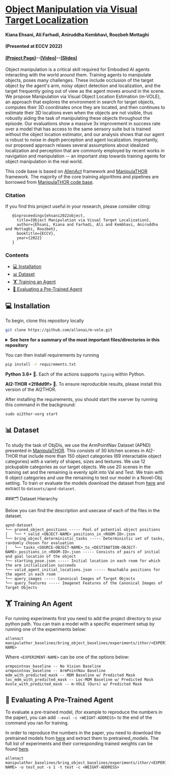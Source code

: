 # [Object Manipulation via Visual Target Localization](https://arxiv.org/abs/2203.08141)
#### Kiana Ehsani, Ali Farhadi, Aniruddha Kembhavi, Roozbeh Mottaghi
#### (Presented at ECCV 2022)
#### <a href="https://prior.allenai.org/projects/m-vole">(Project Page)</a>--<a href="https://www.youtube.com/watch?v=otCL-TCzQi4&ab_channel=kianaehsani">(Video)</a>--<a href="">(Slides)</a> 

Object manipulation is a critical skill required for Embodied AI agents interacting with the world around them. Training agents to manipulate objects, poses many challenges. These include occlusion of the target object by the agent's arm, noisy object detection and localization, and the target frequently going out of view as the agent moves around in the scene. We propose Manipulation via Visual Object Location Estimation (m-VOLE), an approach that explores the environment in search for target objects, computes their 3D coordinates once they are located, and then continues to estimate their 3D locations even when the objects are not visible, thus robustly aiding the task of manipulating these objects throughout the episode. Our evaluations show a massive 3x improvement in success rate over a model that has access to the same sensory suite but is trained without the object location estimator, and our analysis shows that our agent is robust to noise in depth perception and agent localization. Importantly, our proposed approach relaxes several assumptions about idealized localization and perception that are commonly employed by recent works in navigation and manipulation -- an important step towards training agents for object manipulation in the real world.

This code base is based on <a href=https://allenact.org/>AllenAct</a> framework and <a href=https://github.com/allenai/manipulathor>ManipulaTHOR</a> framework. The majority of the core training algorithms and pipelines are borrowed from <a href=https://github.com/allenai/manipulathor>ManipulaTHOR code base</a>. 

### Citation

If you find this project useful in your research, please consider citing:

```
   @inproceedings{ehsani2022object,
     title={Object Manipulation via Visual Target Localization},
     author={Ehsani, Kiana and Farhadi, Ali and Kembhavi, Aniruddha and Mottaghi, Roozbeh},
     booktitle={ECCV},
     year={2022}
   }
```

### Contents
<div class="toc">
<ul>
<li><a href="#-installation">💻 Installation</a></li>
<li><a href="#-dataset">📊 Dataset</a></li>
<li><a href="#-training-an-agent">🏋 Training an Agent</a></li>
<li><a href="#-evaluating-a-pre-trained-agent">💪 Evaluating a Pre-Trained Agent</a></li>
</ul>
</div>

## 💻 Installation
 
To begin, clone this repository locally
```bash
git clone https://github.com/allenai/m-vole.git
```
<details>
<summary><b>See here for a summary of the most important files/directories in this repository</b> </summary> 
<p>

Here's a quick summary of the most important files/directories in this repository:
* `manipulathor_utils/*.py` - Helper functions and classes.
* `manipulathor_baselines/bring_object_baselines`
    - `experiments/`
        + `ithor/*.py` - Different baselines introduced in the paper. Each files in this folder corresponds to a row of a table in the paper.
        + `*.py` - The base configuration files which define experiment setup and hyperparameters for training.
    - `models/*.py` - A collection of Actor-Critic baseline models.  
* `ithor_arm/` - A collection of Environments, Task Samplers and Task Definitions
    - `ithor_arm_environment.py` - The definition of the `ManipulaTHOREnvironment` that wraps the AI2THOR-based framework introduced in this work and enables an easy-to-use API.  
    - `itho_arm_constants.py` - Constants used to define the task and parameters of the environment. These include the step size 
      taken by the agent, the unique id of the the THOR build we use, etc.
    - `object_displacement_sensors.py` - Sensors which provide observations to our agents during training.  
    - `object_displacement_tasks.py` - Definition of the `ObjDis` task, the reward definition and the function for calculating the goal achievement. 
    - `object_displacement_task_samplers.py` - Definition of the `ObjDisTaskSampler` samplers. Initializing the sampler, reading the json files from the dataset and randomly choosing a task is defined in this file. 

</p>
</details>

You can then install requirements by running
```bash
pip install -r requirements.txt
```



**Python 3.6+ 🐍.** Each of the actions supports `typing` within <span class="chillMono">Python</span>.

**AI2-THOR <2f8dd9f> 🧞.** To ensure reproducible results, please install this version of the AI2THOR.

After installing the requirements, you should start the xserver by running this command in the background:
```
sudo ai2thor-xorg start
```

## 📊 Dataset

To study the task of ObjDis, we use the ArmPointNav Dataset (APND) presented in <a href=https://github.com/allenai/manipulathor>ManipulaTHOR</a>. This consists of 30 kitchen scenes in AI2-THOR that include more than 150 object categories (69 interactable object categories) with a variety of shapes, sizes and textures. We use 12 pickupable categories as our target objects. We use 20 scenes in the training set and the remaining is evenly split into Val and Test. We train with 6 object categories and use the remaining to test our model in a Novel-Obj setting. To train or evaluate the models download the dataset from [here](https://drive.google.com/file/d/1oPCgOdTD6QbOGHwAGNVr6oP9ToS7zbO7/view?usp=sharing) and extract to `datasets/apnd-dataset`.

###🗂️ Dataset Hierarchy

Below you can find the description and usecase of each of the files in the dataset.

```
apnd-dataset
└── pruned_object_positions ----- Pool of potential object positions
│   └── *_valid_<OBJECT-NAME>_positions_in_<ROOM-ID>.json
└── bring_object_deterministic_tasks ----- Deterministic set of tasks, randomly chosen for evaluation
│   └── tasks_<SOURCE-OBJECT-NAME>_to_<DESTINATION-OBJECT-NAME>_positions_in_<ROOM-ID>.json ----- Consists of pairs of initial and goal location of the object
└── starting_pose.json ----- Initial location in each room for which the arm initialization succeeds
└── valid_agent_initial_locations.json ----- Reachable positions for the agent in each room
└── query_images ----- Canonical Images of Target Objects
└── query_features ----- Imagenet Features of the Canonical Images of Target Objects
```



## 🏋 Training An Agent

For running experiments first you need to add the project directory to your python path. You can train a model with a specific experiment setup by running one of the experiments below:

```
allenact manipulathor_baselines/bring_object_baselines/experiments/ithor/<EXPERIMENT-NAME>
```

Where `<EXPERIMENT-NAME>` can be one of the options below:

```
armpointnav_baseline -- No Vision Baseline
armpointnav_baseline -- ArmPointNav Baseline
mdm_with_predicted_mask -- MDM Baseline w/ Predicted Mask
loc_mdm_with_predicted_mask -- Loc-MDM Baseline w/ Predicted Mask
mvole_with_predicted_mask -- m-VOLE (Ours) w/ Predicted Mask
``` 


## 💪 Evaluating A Pre-Trained Agent 

To evaluate a pre-trained model, (for example to reproduce the numbers in the paper), you can add
`--eval -c <WEIGHT-ADDRESS>` to the end of the command you ran for training. 

In order to reproduce the numbers in the paper, you need to download the pretrained models from
[here](https://drive.google.com/file/d/1wZi_IL5d7elXLkAb4jOixfY0M6-ZfkGM/view?usp=sharing) and extract them 
to pretrained_models. The full list of experiments and their corresponding trained weights can be found
[here](EvaluateModels.md).

```
allenact manipulathor_baselines/bring_object_baselines/experiments/ithor/<EXPERIMENT-NAME> -o test_out -s 1 -t test -c <WEIGHT-ADDRESS>
```